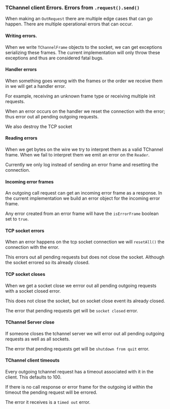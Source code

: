 ### TChannel client Errors. Errors from `.request().send()`

When making an `OutRequest` there are multiple edge cases
that can go happen. There are multiple operational errors that
can occur.

#### Writing errors.

When we write `TChannelFrame` objects to the
socket, we can get exceptions serializing these frames. The
current implementation will only throw these exceptions and
thus are considered fatal bugs.

#### Handler errors

When something goes wrong with the frames or the order we 
receive them in we will get a handler error.

For example, receiving an unknown frame type or receiving multiple
init requests.

When an error occurs on the handler we reset the connection with
the error; thus error out all pending outgoing requests.

We also destroy the TCP socket

#### Reading errors

When we get bytes on the wire we try to interpret them as a valid
TChannel frame. When we fail to interpret them we emit an error
on the `Reader`.

Currently we only log instead of sending an error frame and
resetting the connection.

#### Incoming error frames

An outgoing call request can get an incoming error frame as 
a response. In the current implementation we build an error
object for the incoming error frame.

Any error created from an error frame will have the `isErrorFrame`
boolean set to `true`.

#### TCP socket errors

When an error happens on the tcp socket connection we will
`resetAll()` the connection with the error.

This errors out all pending requests but does not close the
socket. Although the socket errored so its already closed.

#### TCP socket closes

When we get a socket close we errror out all pending outgoing
requests with a socket closed error.

This does not close the socket, but on socket close event its
already closed.

The error that pending requests get will be `socket closed` error.

#### TChannel Server close

If someone closes the tchannel server we will error out all
pending outgoing requests as well as all sockets.

The error that pending requests get will be `shutdown from quit`
error.

#### TChannel client timeouts

Every outgoing tchannel request has a timeout associated with
it in the client. This defaults to 100.

If there is no call response or error frame for the outgoing
id within the timeout the pending request will be errored.

The error it receives is a `timed out` error.
